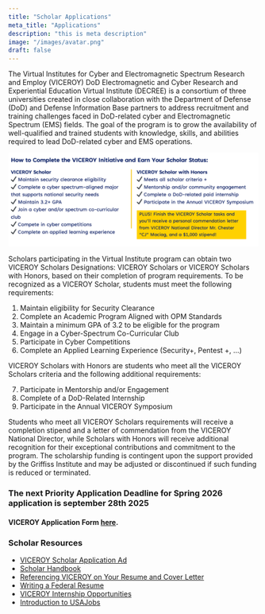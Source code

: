 ```yaml
---
title: "Scholar Applications"
meta_title: "Applications"
description: "this is meta description"
image: "/images/avatar.png"
draft: false
---
```


The Virtual Institutes for Cyber and Electromagnetic Spectrum Research and Employ (VICEROY) DoD Electromagnetic and Cyber Research and Experiential Education Virtual Institute (DECREE) is a consortium of three universities created in close collaboration with the Department of Defense (DoD) and Defense Information Base partners to address recruitment and training challenges faced in DoD-related cyber and Electromagnetic Spectrum (EMS) fields. The goal of the program is to grow the availability of well-qualified and trained students with knowledge, skills, and abilities required to lead DoD-related cyber and EMS operations. 

<p align="center">
  <img src="howtocomplete.png"/>
</p>



Scholars participating in the Virtual Institute program can obtain two VICEROY Scholars Designations: VICEROY Scholars or VICEROY Scholars with Honors, based on their completion of program requirements. To be recognized as a VICEROY Scholar, students must meet the following requirements:   
1.	Maintain eligibility for Security Clearance   
2.	Complete an Academic Program Aligned with OPM Standards
3.	Maintain a minimum GPA of 3.2 to be eligible for the program    
4.	Engage in a Cyber-Spectrum Co-Curricular Club   
5.	Participate in Cyber Competitions    
6.	Complete an Applied Learning Experience (Security+, Pentest +, …)   


VICEROY Scholars with Honors are students who meet all the VICEROY Scholars criteria and the following additional requirements:


7.	Participate in Mentorship and/or Engagement   
8.	Complete of a DoD-Related Internship    
9.	Participate in the Annual VICEROY Symposium   
    
Students who meet all VICEROY Scholars requirements will receive a completion stipend and a letter of commendation from the VICEROY National Director, while Scholars with Honors will receive additional recognition for their exceptional contributions and commitment to the program. The scholarship funding is contingent upon the support provided by the Griffiss Institute and may be adjusted or discontinued if such funding is reduced or terminated.


### The next Priority Application Deadline for Spring 2026 application is september 28th 2025

 #### VICEROY Application Form [here](https://app.smartsheet.com/b/form/71b96b31ec674310a3e304a9340e7bfa).

### Scholar Resources
+ [VICEROY Scholar Application Ad](/files/VICEROYAd.pdf)
+ [Scholar Handbook](https://www.viceroyscholars.org/wp-content/uploads/2025/08/VICEROY-Scholar-Handbook-V1-Updated-2025-August-14-Version.pdf)
+ [Referencing VICEROY on Your Resume and Cover Letter](https://www.viceroyscholars.org/referencing-viceroy-on-your-resume-and-cover-letter/)
+ [Writing a Federal Resume](https://www.viceroyscholars.org/writing-a-federal-resume/)
+ [VICEROY Internship Opportunities](https://www.viceroyscholars.org/apply/)
+ [Introduction to USAJobs](https://www.viceroyscholars.org/intro-to-usajobs/)
